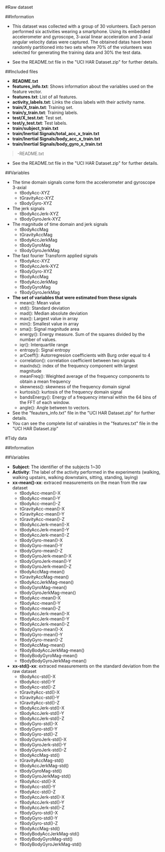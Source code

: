 #Raw dataset

##Information
* This dataset was collected with a group of 30 volunteers. Each person performed six activities wearing a smartphone. Using its embedded accelerometer and gyroscope, 3-axial linear acceleration and 3-axial angular velocity datas were captured. The obtained datas have been randomly partitioned into two sets where 70% of the volunteers was selected for generating the training data and 30% the test data. 

* See the README.txt file in the "UCI HAR Dataset.zip" for further details.

##Included files
>
* **README.txt**
* **features_info.txt**: Shows information about the variables used on the feature vector.
* **features.txt**: List of all features.
* **activity_labels.txt**: Links the class labels with their activity name.
* **train/X_train.txt**: Training set.
* **train/y_train.txt**: Training labels.
* **test/X_test.txt**: Test set.
* **test/y_test.txt**: Test labels. 
* **train/subject_train.txt**
* **train/Inertial Signals/total_acc_x_train.txt**
* **train/Inertial Signals/body_acc_x_train.txt**
* **train/Inertial Signals/body_gyro_x_train.txt**

>-README.txt

* See the README.txt file in the "UCI HAR Dataset.zip" for further details.

##Variables
* The time domain signals come form the accelerometer and gyroscope 3-axial
     * tBodyAcc-XYZ
     * tGravityAcc-XYZ
     * tBodyGyro-XYZ
* The jerk signals
    * tBodyAccJerk-XYZ
    * tBodyGyroJerk-XYZ
* The magnitude of time domain and jerk signals
     * tBodyAccMag
     * tGravityAccMag
     * tBodyAccJerkMag
     * tBodyGyroMag
     * tBodyGyroJerkMag
* The fast fourier Transform applied signals
     * fBodyAcc-XYZ
     * fBodyAccJerk-XYZ
     * fBodyGyro-XYZ
     * fBodyAccMag
     * fBodyAccJerkMag
     * fBodyGyroMag
     * fBodyGyroJerkMag
* **The set of variables that were estimated from these signals**
     * mean(): Mean value
     * std(): Standard deviation
     * mad(): Median absolute deviation
     * max(): Largest value in array
     * min(): Smallest value in array
     * sma(): Signal magnitude area
     * energy(): Energy measure. Sum of the squares divided by the number of values.
     * iqr(): Interquartile range
     * entropy(): Signal entropy
     * arCoeff(): Autorregresion coefficients with Burg order equal to 4
     * correlation(): correlation coefficient between two signals
     * maxInds(): index of the frequency component with largest magnitude
     * meanFreq(): Weighted average of the frequency components to obtain a mean frequency
     * skewness(): skewness of the frequency domain signal
     * kurtosis(): kurtosis of the frequency domain signal
     * bandsEnergy(): Energy of a frequency interval within the 64 bins of the FFT of each window.
     * angle(): Angle between to vectors.
* See the "feauters_info.txt" file in the "UCI HAR Dataset.zip" for further details.
* You can see the complete list of vairables in the "features.txt" file in the "UCI HAR Dataset.zip"

#Tidy data

##Information

##Variables
* **Subject**: The identifier of the subjects 1~30
* **Activity**: The label of the activity performed in the experiments (walking, walking upstairs, walking downstairs, sitting, standing, laying)
* **xx-mean()-xx**: extraced measurements on the mean from the raw dataset
     * tBodyAcc-mean()-X
     * tBodyAcc-mean()-Y
     * tBodyAcc-mean()-Z
     * tGravityAcc-mean()-X
     * tGravityAcc-mean()-Y
     * tGravityAcc-mean()-Z
     * tBodyAccJerk-mean()-X
     * tBodyAccJerk-mean()-Y
     * tBodyAccJerk-mean()-Z
     * tBodyGyro-mean()-X
     * tBodyGyro-mean()-Y
     * tBodyGyro-mean()-Z
     * tBodyGyroJerk-mean()-X
     * tBodyGyroJerk-mean()-Y
     * tBodyGyroJerk-mean()-Z
     * tBodyAccMag-mean()
     * tGravityAccMag-mean()
     * tBodyAccJerkMag-mean()
     * tBodyGyroMag-mean()
     * tBodyGyroJerkMag-mean()
     * fBodyAcc-mean()-X
     * fBodyAcc-mean()-Y
     * fBodyAcc-mean()-Z
     * fBodyAccJerk-mean()-X
     * fBodyAccJerk-mean()-Y
     * fBodyAccJerk-mean()-Z
     * fBodyGyro-mean()-X
     * fBodyGyro-mean()-Y
     * fBodyGyro-mean()-Z
     * fBodyAccMag-mean()
     * fBodyBodyAccJerkMag-mean()
     * fBodyBodyGyroMag-mean()
     * fBodyBodyGyroJerkMag-mean()
* **xx-std()-xx**: extraced measurements on the standard deviation from the raw dataset
     * tBodyAcc-std()-X
     * tBodyAcc-std()-Y
     * tBodyAcc-std()-Z
     * tGravityAcc-std()-X
     * tGravityAcc-std()-Y
     * tGravityAcc-std()-Z
     * tBodyAccJerk-std()-X
     * tBodyAccJerk-std()-Y
     * tBodyAccJerk-std()-Z
     * tBodyGyro-std()-X
     * tBodyGyro-std()-Y
     * tBodyGyro-std()-Z
     * tBodyGyroJerk-std()-X
     * tBodyGyroJerk-std()-Y
     * tBodyGyroJerk-std()-Z
     * tBodyAccMag-std()
     * tGravityAccMag-std()
     * tBodyAccJerkMag-std()
     * tBodyGyroMag-std()
     * tBodyGyroJerkMag-std()
     * fBodyAcc-std()-X
     * fBodyAcc-std()-Y
     * fBodyAcc-std()-Z
     * fBodyAccJerk-std()-X
     * fBodyAccJerk-std()-Y
     * fBodyAccJerk-std()-Z
     * fBodyGyro-std()-X
     * fBodyGyro-std()-Y
     * fBodyGyro-std()-Z
     * fBodyAccMag-std()
     * fBodyBodyAccJerkMag-std()
     * fBodyBodyGyroMag-std()
     * fBodyBodyGyroJerkMag-std()

